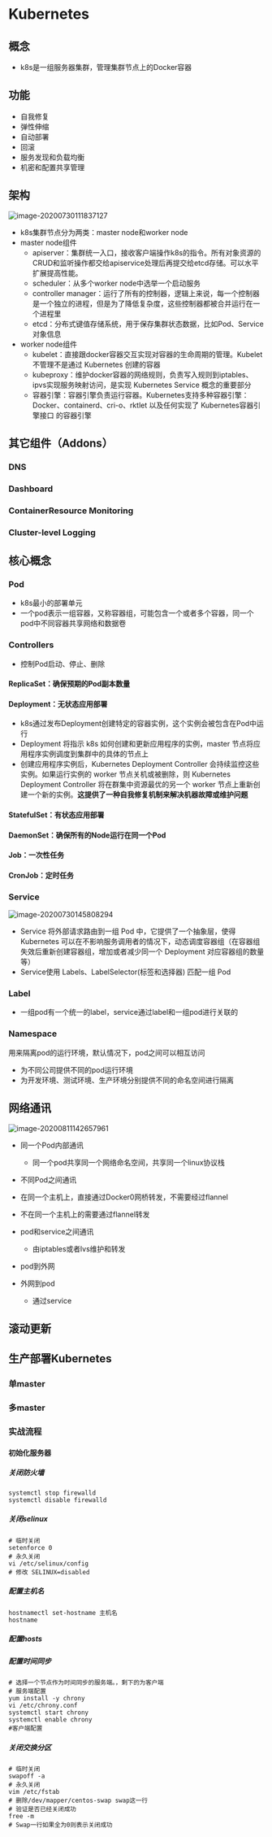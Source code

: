 # Kubernetes

## 概念

-   k8s是一组服务器集群，管理集群节点上的Docker容器

## 功能

- 自我修复
- 弹性伸缩
- 自动部署
- 回滚
- 服务发现和负载均衡
- 机密和配置共享管理

## 架构

![image-20200730111837127](Kubernetes.assets/image-20200730111837127.png)

- k8s集群节点分为两类：master node和worker node
- master node组件
  - apiserver：集群统一入口，接收客户端操作k8s的指令。所有对象资源的CRUD和监听操作都交给apiservice处理后再提交给etcd存储。可以水平扩展提高性能。
  - scheduler：从多个worker node中选举一个启动服务
  - controller manager：运行了所有的控制器，逻辑上来说，每一个控制器是一个独立的进程，但是为了降低复杂度，这些控制器都被合并运行在一个进程里
  - etcd：分布式键值存储系统，用于保存集群状态数据，比如Pod、Service对象信息
- worker node组件
  - kubelet：直接跟docker容器交互实现对容器的生命周期的管理。Kubelet不管理不是通过 Kubernetes 创建的容器
  - kubeproxy：维护docker容器的网络规则，负责写入规则到iptables、ipvs实现服务映射访问，是实现 Kubernetes Service 概念的重要部分
  - 容器引擎：容器引擎负责运行容器。Kubernetes支持多种容器引擎：Docker、containerd、cri-o、rktlet 以及任何实现了 Kubernetes容器引擎接口 的容器引擎

## 其它组件（Addons）

### DNS

### Dashboard

### ContainerResource Monitoring

### Cluster-level Logging

## 核心概念

### Pod

- k8s最小的部署单元
- 一个pod表示一组容器，又称容器组，可能包含一个或者多个容器，同一个pod中不同容器共享网络和数据卷

### Controllers

- 控制Pod启动、停止、删除

#### ReplicaSet：确保预期的Pod副本数量

#### Deployment：无状态应用部署

- k8s通过发布Deployment创建特定的容器实例，这个实例会被包含在Pod中运行
- Deployment 将指示 k8s 如何创建和更新应用程序的实例，master 节点将应用程序实例调度到集群中的具体的节点上
- 创建应用程序实例后，Kubernetes Deployment Controller 会持续监控这些实例。如果运行实例的 worker 节点关机或被删除，则 Kubernetes Deployment Controller 将在群集中资源最优的另一个 worker 节点上重新创建一个新的实例。**这提供了一种自我修复机制来解决机器故障或维护问题**

#### StatefulSet：有状态应用部署

#### DaemonSet：确保所有的Node运行在同一个Pod

#### Job：一次性任务

#### CronJob：定时任务

### Service

![image-20200730145808294](Kubernetes.assets/image-20200730145808294.png)

- Service 将外部请求路由到一组 Pod 中，它提供了一个抽象层，使得 Kubernetes 可以在不影响服务调用者的情况下，动态调度容器组（在容器组失效后重新创建容器组，增加或者减少同一个 Deployment 对应容器组的数量等）
- Service使用 Labels、LabelSelector(标签和选择器) 匹配一组 Pod

### Label

- 一组pod有一个统一的label，service通过label和一组pod进行关联的

### Namespace

用来隔离pod的运行环境，默认情况下，pod之间可以相互访问

- 为不同公司提供不同的pod运行环境
- 为开发环境、测试环境、生产环境分别提供不同的命名空间进行隔离

## 网络通讯

![image-20200811142657961](Kubernetes.assets/image-20200811142657961.png)

- 同一个Pod内部通讯
  - 同一个pod共享同一个网络命名空间，共享同一个linux协议栈

-  不同Pod之间通讯
  - 在同一个主机上，直接通过Docker0网桥转发，不需要经过flannel
  - 不在同一个主机上的需要通过flannel转发
- pod和service之间通讯
  - 由iptables或者lvs维护和转发
- pod到外网
- 外网到pod
  - 通过service

## 滚动更新



## 生产部署Kubernetes

### 单master

### 多master

### 实战流程

#### 初始化服务器

##### 关闭防火墙

```shell
systemctl stop firewalld
systemctl disable firewalld
```



##### 关闭selinux

```shell
# 临时关闭
setenforce 0
# 永久关闭
vi /etc/selinux/config
# 修改 SELINUX=disabled
```



##### 配置主机名

```shell
hostnamectl set-hostname 主机名
hostname
```



##### 配置hosts

##### 配置时间同步

```shell
# 选择一个节点作为时间同步的服务端。，剩下的为客户端
# 服务端配置
yum install -y chrony
vi /etc/chrony.conf
systemctl start chrony
systemctl enable chrony
#客户端配置
```



##### 关闭交换分区

```shell
# 临时关闭
swapoff -a
# 永久关闭
vim /etc/fstab
# 删除/dev/mapper/centos-swap swap这一行
# 验证是否已经关闭成功
free -m
# Swap一行如果全为0则表示关闭成功
```






